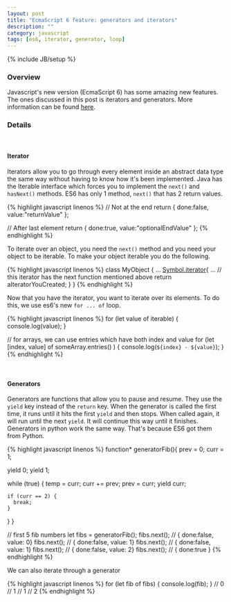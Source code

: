 ```yaml
---
layout: post
title: "EcmaScript 6 feature: generators and iterators"
description: ""
category: javascript
tags: [es6, iterator, generator, loop]
---
```

{% include JB/setup %}

<!-- Overview -->
<h3>Overview</h3>

Javascript's new version (EcmaScript 6) has some amazing new features. The ones discussed in this post is iterators and generators.
More information can be found [here](http://www.2ality.com/2013/06/iterators-generators.html).

<!-- Details -->
<h3>Details</h3>

<br />
<!-- Iterator -->
<h4>Iterator</h4>

Iterators allow you to go through every element inside an abstract data type the same way without having to know how it's been implemented. Java has the Iterable interface which forces you to implement the `next()` and `hasNext()` methods. ES6 has only 1
method, `next()` that has 2 return values.

{% highlight javascript linenos %}
// Not at the end
return { done:false, value:"returnValue" };

// After last element
return { done:true, value:"optionalEndValue" };
{% endhighlight %}

To iterate over an object, you need the `next()` method and you need your object to be iterable. To make your object iterable you do the following.

{% highlight javascript linenos %}
class MyObject {
  ...
  [Symbol.iterator](){
    ...
    // this iterator has the next function mentioned above
    return aIteratorYouCreated;
  }
}
{% endhighlight %}

Now that you have the iterator, you want to iterate over its elements. To do this, we use es6's new `for ... of` loop.

{% highlight javascript linenos %}
for (let value of iterable) {
  console.log(value);
}

// for arrays, we can use entries which have both index and value
for (let [index, value] of someArray.entries() ) {
  console.log(`${index} - ${value}`);
}
{% endhighlight %}

<br />
<!-- Generators -->
<h4>Generators</h4>

Generators are functions that allow you to pause and resume. They use the `yield` key instead of the `return` key.
When the generator is called the first time, it runs until it hits the first `yield` and then stops. When called again, it will run until the next `yield`. It will continue this way until it finishes. Generators in python work the same way. That's because ES6 got them from Python.

{% highlight javascript linenos %}
function* generatorFib(){
  prev = 0;
  curr = 1;
  
  yield 0;
  yield 1;

  while (true) {
    temp = curr;
    curr += prev;
    prev = curr;
    yield curr;

    if (curr == 2) {
      break;
    }
  }
}

// first 5 fib numbers
let fibs = generatorFib();
fibs.next(); // { done:false, value: 0}
fibs.next(); // { done:false, value: 1}
fibs.next(); // { done:false, value: 1}
fibs.next(); // { done:false, value: 2}
fibs.next(); // { done:true }
{% endhighlight %}

We can also iterate through a generator

{% highlight javascript linenos %}
for (let fib of fibs) {
  console.log(fib);
}
// 0
// 1
// 1
// 2
{% endhighlight %}